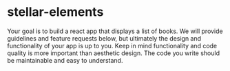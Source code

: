 # stellar-elements
Your goal is to build a react app that displays a list of books. We will provide guidelines and feature requests below, but ultimately the design and functionality of your app is up to you. Keep in mind functionality and code quality is more important than aesthetic design. The code you write should be maintainable and easy to understand.

